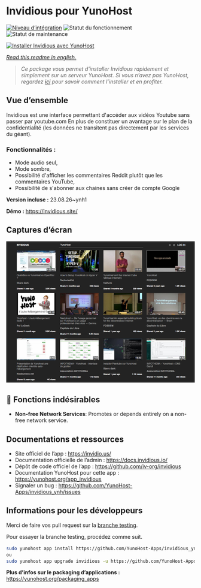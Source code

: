 <!--
N.B.: This README was automatically generated by https://github.com/YunoHost/apps/tree/master/tools/README-generator
It shall NOT be edited by hand.
-->

# Invidious pour YunoHost

[![Niveau d’intégration](https://dash.yunohost.org/integration/invidious.svg)](https://dash.yunohost.org/appci/app/invidious) ![Statut du fonctionnement](https://ci-apps.yunohost.org/ci/badges/invidious.status.svg) ![Statut de maintenance](https://ci-apps.yunohost.org/ci/badges/invidious.maintain.svg)

[![Installer Invidious avec YunoHost](https://install-app.yunohost.org/install-with-yunohost.svg)](https://install-app.yunohost.org/?app=invidious)

*[Read this readme in english.](./README.md)*

> *Ce package vous permet d’installer Invidious rapidement et simplement sur un serveur YunoHost.
Si vous n’avez pas YunoHost, regardez [ici](https://yunohost.org/#/install) pour savoir comment l’installer et en profiter.*

## Vue d’ensemble

Invidious est une interface permettant d'accéder aux vidéos Youtube sans passer par youtube.com
En plus de constituer un avantage sur le plan de la confidentialité (les données ne transitent pas directement par les services du géant).

### Fonctionnalités :

- Mode audio seul,
- Mode sombre,
- Possibilité d'afficher les commentaires Reddit plutôt que les commentaires YouTube,
- Possibilité de s'abonner aux chaines sans créer de compte Google

**Version incluse :** 23.08.26~ynh1

**Démo :** https://invidious.site/

## Captures d’écran

![Capture d’écran de Invidious](./doc/screenshots/screenshot.png)

## :red_circle: Fonctions indésirables

- **Non-free Network Services**: Promotes or depends entirely on a non-free network service.

## Documentations et ressources

* Site officiel de l’app : <https://invidio.us/>
* Documentation officielle de l’admin : <https://docs.invidious.io/>
* Dépôt de code officiel de l’app : <https://github.com/iv-org/invidious>
* Documentation YunoHost pour cette app : <https://yunohost.org/app_invidious>
* Signaler un bug : <https://github.com/YunoHost-Apps/invidious_ynh/issues>

## Informations pour les développeurs

Merci de faire vos pull request sur la [branche testing](https://github.com/YunoHost-Apps/invidious_ynh/tree/testing).

Pour essayer la branche testing, procédez comme suit.

``` bash
sudo yunohost app install https://github.com/YunoHost-Apps/invidious_ynh/tree/testing --debug
ou
sudo yunohost app upgrade invidious -u https://github.com/YunoHost-Apps/invidious_ynh/tree/testing --debug
```

**Plus d’infos sur le packaging d’applications :** <https://yunohost.org/packaging_apps>